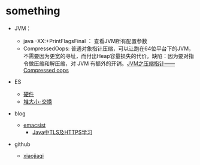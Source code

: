 # something

- JVM：
  - java -XX:+PrintFlagsFinal ： 查看JVM所有配置参数
  - CompressedOops: 普通对象指针压缩，可以让跑在64位平台下的JVM，不需要因为更宽的寻址，而付出Heap容量损失的代价。缺陷：因为要对指令做压缩和解压缩，对 JVM 有额外的开销。[JVM之压缩指针——Compressed oops](https://blog.csdn.net/liuxiao723846/article/details/91981757)
  
  
- ES
  - [硬件](https://www.elastic.co/guide/cn/elasticsearch/guide/current/hardware.html)
  - [堆大小-交换](https://www.elastic.co/guide/cn/elasticsearch/guide/current/heap-sizing.html#heap-sizing)


- blog
  - [emacsist](https://emacsist.github.io/)
    - [Java中TLS及HTTPS学习](https://emacsist.github.io/2020/06/10/java%E4%B8%ADtls%E5%8F%8Ahttps%E5%AD%A6%E4%B9%A0/)
  
- github
  - [xiaojiaqi](https://github.com/xiaojiaqi)
